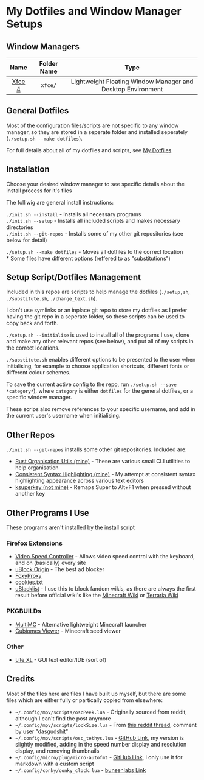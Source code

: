 # My Dotfiles and Window Manager Setups

## Window Managers

| Name | Folder Name | Type |
| :-: | :-: | :-: |	
| [Xfce 4](info/xfce4.md) | `xfce/` | Lightweight Floating Window Manager and Desktop Environment |

## General Dotfiles

Most of the configuration files/scripts are not specific to any window manager, so they are stored in a seperate folder and installed seperately (`./setup.sh --make dotfiles`).

For full details about all of my dotfiles and scripts, see [My Dotfiles](https://randomcoder67.github.io/dotfiles/index.html)

## Installation

Choose your desired window manager to see specific details about the install process for it's files

The folliwig are general install instructions:

`./init.sh --install` - Installs all necessary programs  
`./init.sh --setup` - Installs all included scripts and makes necessary directories  
`./init.sh --git-repos` - Installs some of my other git repositories (see below for detail)  

`./setup.sh --make dotfiles` - Moves all dotfiles to the correct location  
	* Some files have different options (reffered to as "substitutions")

## Setup Script/Dotfiles Management

Included in this repos are scripts to help manage the dotfiles (`./setup,sh`, `./substitute.sh`, `./change_text.sh`). 

I don't use symlinks or an inplace git repo to store my dotfiles as I prefer having the git repo in a seperate folder, so these scripts can be used to copy back and forth.

`./setup.sh --initialise` is used to install all of the programs I use, clone and make any other relevant repos (see below), and put all of my scripts in the correct locations.

`./substitute.sh` enables different options to be presented to the user when initialising, for example to choose application shortcuts, different fonts or different colour schemes.

To save the current active config to the repo, run `./setup.sh --save *category*`), where `category` is either `dotfiles` for the general dotfiles, or a specific window manager.

These scrips also remove references to your specific username, and add in the current user's username when initialising.

## Other Repos

`./init.sh --git-repos` installs some other git repositories. Included are:

* [Rust Organisation Utils (mine)](ADDLINK) - These are various small CLI utilities to help organisation
* [Consistent Syntax Highlighting (mine)](ADDLINK) - My attempt at consistent syntax highlighting appearance across various text editors
* [ksuperkey (not mine)](https://github.com/hanschen/ksuperkey) - Remaps Super to Alt+F1 when pressed without another key

## Other Programs I Use

These programs aren't installed by the install script

### Firefox Extensions

* [Video Speed Controller](https://addons.mozilla.org/en-GB/firefox/addon/videospeed/) - Allows video speed control with the keyboard, and on (basically) every site
* [uBlock Origin](https://addons.mozilla.org/en-GB/firefox/addon/ublock-origin/) - The best ad blocker
* [FoxyProxy](https://addons.mozilla.org/en-GB/firefox/addon/foxyproxy-standard/)
* [cookies.txt](https://addons.mozilla.org/en-US/firefox/addon/cookies-txt/)
* [uBlacklist](https://addons.mozilla.org/en-GB/firefox/addon/ublacklist/) - I use this to block fandom wikis, as there are always the first result before official wiki's like the [Minecraft Wiki](https://minecraft.wiki/) or [Terraria Wiki](https://terraria.wiki.gg/wiki/Terraria_Wiki)

### PKGBUILDs

* [MultiMC](https://github.com/MultiMC/multimc-pkgbuild) - Alternative lightweight Minecraft launcher
* [Cubiomes Viewer](https://aur.archlinux.org/packages/cubiomes-viewer) - Minecraft seed viewer

### Other

* [Lite XL](https://lite-xl.com/) - GUI text editor/IDE (sort of)

## Credits

Most of the files here are files I have built up myself, but there are some files which are either fully or partically copied from elsewhere:

* `~/.config/mpv/scripts/oscPeek.lua` - Originally sourced from reddit, although I can't find the post anymore
* `~/.config/mpv/scripts/lockSize.lua` - From [this reddit thread](https://www.reddit.com/r/mpv/comments/ob22cd/any_way_to_stop_automatic_resizing_when_youre/), comment by user "dasgudshit"
* `~/.config/mpv/scripts/osc_tethys.lua` - [GitHub Link](https://github.com/Zren/mpv-osc-tethys), my version is slightly modified, adding in the speed number display and resolution display, and removing thumbnails
* `~/.config/micro/plug/micro-autofmt` - [GitHub Link](https://github.com/a11ce/micro-autofmt/), I only use it for markdown with a custom script
* `~/.config/conky/conky_clock.lua` - [bunsenlabs Link](https://forums.bunsenlabs.org/viewtopic.php?id=6939)

